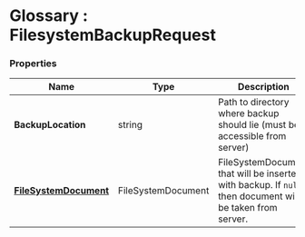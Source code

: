 ﻿# Glossary : FilesystemBackupRequest

### Properties

| Name | Type | Description |
| ------------- | ------------- | ----- |
| **BackupLocation** | string | Path to directory where backup should lie (must be accessible from server) |
| [**FileSystemDocument**](./file-system-document) | FileSystemDocument | FileSystemDocument that will be inserted with backup. If `null` then document will be taken from server. |

